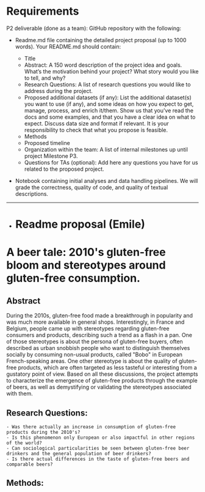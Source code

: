 # Requirements

P2 deliverable (done as a team): GitHub repository with the following:

- Readme.md file containing the detailed project proposal (up to 1000 words). Your README.md should contain:

    - Title
    - Abstract: A 150 word description of the project idea and goals. What’s the motivation behind your project? What story would you like to tell, and why?
    - Research Questions: A list of research questions you would like to address during the project.
    - Proposed additional datasets (if any): List the additional dataset(s) you want to use (if any), and some ideas on how you expect to get, manage, process, and enrich it/them. Show us that you’ve read the docs and some examples, and that you have a clear idea on what to expect. Discuss data size and format if relevant. It is your responsibility to check that what you propose is feasible.
    - Methods
    - Proposed timeline
    - Organization within the team: A list of internal milestones up until project Milestone P3.
    - Questions for TAs (optional): Add here any questions you have for us related to the proposed project.

- Notebook containing initial analyses and data handling pipelines. We will grade the correctness, quality of code, and quality of textual descriptions.
__________________________________________________________________________________
- # Readme proposal (Emile)

# A beer tale: 2010's gluten-free bloom and stereotypes around gluten-free consumption.

## Abstract 
During the 2010s, gluten-free food made a breakthrough in popularity and was much more available in general shops. Interestingly, in France and Belgium, people came up with stereotypes regarding gluten-free consumers and products, describing such a trend as a flash in a pan. One of those stereotypes is about the persona of gluten-free buyers, often described as urban snobbish people who want to distinguish themselves socially by consuming non-usual products, called "Bobo" in European French-speaking areas. One other stereotype is about the quality of gluten-free products, which are often targeted as less tasteful or interesting from a gustatory point of view. Based on all these discussions, the project attempts to characterize the emergence of gluten-free products through the example of beers, as well as demystifying or validating the stereotypes associated with them.

## Research Questions:
    - Was there actually an increase in consumption of gluten-free products during the 2010's?
    - Is this phenomenon only European or also impactful in other regions of the world?
    - Can sociological particularities be seen between gluten-free beer drinkers and the general population of beer drinkers?
    - Is there actual differences in the taste of gluten-free beers and comparable beers?

## Methods:
